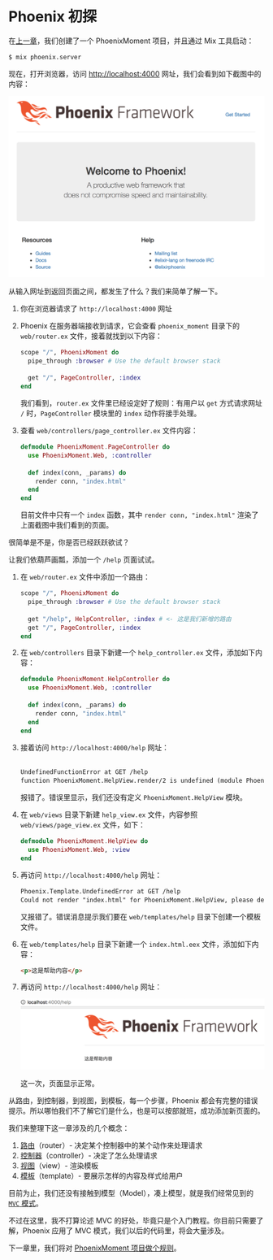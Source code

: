 # Phoenix 初探

在[上一章](01-create-project.md)，我们创建了一个 PhoenixMoment 项目，并且通过 Mix 工具启动：

```bash
$ mix phoenix.server
```
现在，打开浏览器，访问 [http://localhost:4000](http://localhost:4000) 网址，我们会看到如下截图中的内容：

![PhoenixFramework Page](img/02-phoenixframework-page-screenshot.png)

从输入网址到返回页面之间，都发生了什么？我们来简单了解一下。

1. 你在浏览器请求了 `http://localhost:4000` 网址
2. Phoenix 在服务器端接收到请求，它会查看 `phoenix_moment` 目录下的 `web/router.ex` 文件，接着就找到以下内容：

    ```elixir
    scope "/", PhoenixMoment do
      pipe_through :browser # Use the default browser stack

      get "/", PageController, :index
    end
    ```
    我们看到，`router.ex` 文件里已经设定好了规则：有用户以 `get` 方式请求网址 `/` 时，`PageController` 模块里的 `index` 动作将接手处理。
3. 查看 `web/controllers/page_controller.ex` 文件内容：

    ```elixir
    defmodule PhoenixMoment.PageController do
      use PhoenixMoment.Web, :controller

      def index(conn, _params) do
        render conn, "index.html"
      end
    end
    ```
    目前文件中只有一个 `index` 函数，其中 `render conn, "index.html"` 渲染了上面截图中我们看到的页面。

很简单是不是，你是否已经跃跃欲试？

让我们依葫芦画瓢，添加一个 `/help` 页面试试。

1. 在 `web/router.ex` 文件中添加一个路由：

    ```elixir
    scope "/", PhoenixMoment do
      pipe_through :browser # Use the default browser stack

      get "/help", HelpController, :index # <- 这是我们新增的路由
      get "/", PageController, :index
    end
    ```
2. 在 `web/controllers` 目录下新建一个 `help_controller.ex` 文件，添加如下内容：

    ```elixir
    defmodule PhoenixMoment.HelpController do
      use PhoenixMoment.Web, :controller

      def index(conn, _params) do
        render conn, "index.html"
      end
    end
    ```
3. 接着访问 `http://localhost:4000/help` 网址：

    ```html

    UndefinedFunctionError at GET /help
    function PhoenixMoment.HelpView.render/2 is undefined (module PhoenixMoment.HelpView is not available)
    ```
    报错了。错误里显示，我们还没有定义 `PhoenixMoment.HelpView` 模块。

4. 在 `web/views` 目录下新建 `help_view.ex` 文件，内容参照 `web/views/page_view.ex` 文件，如下：

    ```elixir
    defmodule PhoenixMoment.HelpView do
      use PhoenixMoment.Web, :view
    end
    ```
5. 再访问 `http://localhost:4000/help` 网址：

    ```html
    Phoenix.Template.UndefinedError at GET /help
    Could not render "index.html" for PhoenixMoment.HelpView, please define a matching clause for render/2 or define a template at "web/templates/help". No templates were compiled for this module.
    ```
    又报错了。错误消息提示我们要在 `web/templates/help` 目录下创建一个模板文件。

6. 在 `web/templates/help` 目录下新建一个 `index.html.eex` 文件，添加如下内容：

    ```html
    <p>这是帮助内容</p>
    ```
7. 再访问 `http://localhost:4000/help` 网址：

    ![帮助页面截图](img/02-help-page-screenshot.png)

    这一次，页面显示正常。

从路由，到控制器，到视图，到模板，每一个步骤，Phoenix 都会有完整的错误提示。所以哪怕我们不了解它们是什么，也是可以按部就班，成功添加新页面的。

我们来整理下这一章涉及的几个概念：

1. [路由](http://www.phoenixframework.org/docs/routing)（router）- 决定某个控制器中的某个动作来处理请求
2. [控制器](http://www.phoenixframework.org/docs/controllers)（controller）- 决定了怎么处理请求
3. [视图](http://www.phoenixframework.org/docs/views)（view）- 渲染模板
4. [模板](http://www.phoenixframework.org/docs/templates)（template）- 要展示怎样的内容及样式给用户

目前为止，我们还没有接触到模型（Model），凑上模型，就是我们经常见到的 [`MVC` 模式](https://en.wikipedia.org/wiki/Model–view–controller)。

不过在这里，我不打算论述 MVC 的好处，毕竟只是个入门教程。你目前只需要了解，Phoenix 应用了 MVC 模式，我们以后的代码里，将会大量涉及。

下一章里，我们将对 [PhoenixMoment 项目做个规则](03-phoenix-moment.md)。